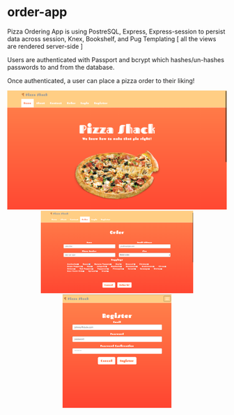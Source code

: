 # order-app

Pizza Ordering App is using PostreSQL, Express, Express-session to persist data across session, Knex, Bookshelf, and Pug Templating [ all the views are rendered server-side ]

Users are authenticated with Passport and bcrypt which hashes/un-hashes passwords to and from the database.

Once authenticated, a user can place a pizza order to their liking!

<p align="center">
  <img src="./public/img/homepage.png" width="600"/><br>
  <img src="public/img/pageone.png" width="350"/>
  <img src="public/img/pagetwo.png" width="250"/>
</p>

